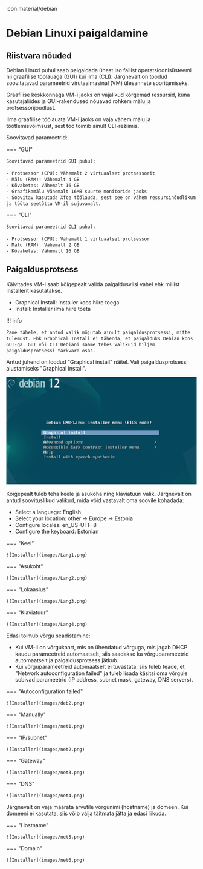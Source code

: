 icon:material/debian

# Debian Linuxi paigaldamine

##  Riistvara nõuded

Debian Linuxi puhul saab paigaldada ühest iso failist operatsioonisüsteemi nii graafilise töölauaga (GUI) kui ilma (CLI). Järgnevalt on toodud soovitatavad parameetrid virutaalmasinal (VM) ülesannete sooritamiseks.

Graafilise keskkonnaga VM-i jaoks on vajalikud kõrgemad ressursid, kuna kasutajaliides ja GUI-rakendused nõuavad rohkem mälu ja protsessorijõudlust.

Ilma graafilise töölauata VM-i jaoks on vaja vähem mälu ja töötlemisvõimsust, sest töö toimib ainult CLI-režiimis.

Soovitavad parameetrid:

=== "GUI"

    Soovitavad parameetrid GUI puhul:
  
    - Protsessor (CPU): Vähemalt 2 virtuaalset protsessorit
    - Mälu (RAM): Vähemalt 4 GB
    - Kõvaketas: Vähemalt 16 GB
    - Graafikamälu Vähemalt 16MB suurte monitoride jaoks
    - Soovitav kasutada Xfce töölauda, sest see on vähem ressursinõudlikum ja tööta seetõttu VM-il sujuvamalt.

=== "CLI"

    Soovitavad parameetrid CLI puhul:

    - Protsessor (CPU): Vähemalt 1 virtuaalset protsessor
    - Mälu (RAM): Vähemalt 2 GB
    - Kõvaketas: Vähemalt 16 GB

## Paigaldusprotsess

Käivitades VM-i saab kõigepealt valida paigaldusviisi vahel ehk millist installerit kasutatakse. 

- Graphical Install: Installer koos hiire toega
- Install: Installer ilma hiire toeta

!!! info

    Pane tähele, et antud valik mõjutab ainult paigaldusprotsessi, mitte tulemust. Ehk Graphical Install ei tähenda, et paigalduks Debian koos GUI-ga. GUI või CLI Debiani saame tehes valikuid hiljem paigaldusprotsessi tarkvara osas.

Antud juhend on loodud "Graphical install" näitel. Vali paigaldusprotsessi alustamiseks "Graphical install".

![Debiani Installer](images/deb1.png)

Kõigepealt tuleb teha keele ja asukoha ning klaviatuuri valik. Järgnevalt on antud soovituslikud valikud, mida võid vastavalt oma soovile kohadada:

- Select a language: English
- Select your location: other -> Europe -> Estonia
- Configure locales: en_US-UTF-8
- Configure the keyboard: Estonian

=== "Keel"

    ![Installer](images/Lang1.png)

=== "Asukoht"

    ![Installer](images/Lang2.png)

=== "Lokaaslus"

    ![Installer](images/Lang3.png)

=== "Klaviatuur"

    ![Installer](images/Lang4.png)


Edasi toimub võrgu seadistamine:

- Kui VM-il on võrgukaart, mis on ühendatud võrguga, mis jagab DHCP kaudu parameetreid automaatselt, siis saadakse ka võrguparameetrid automaatselt ja paigaldusprotsess jätkub.
- Kui võrguparameetreid automaatselt ei tuvastata, siis tuleb teade, et "Network autoconfiguration failed" ja tuleb lisada käsitsi oma võrgule sobivad parameetrid (IP address, subnet mask, gateway, DNS servers).

=== "Autoconfiguration failed"

    ![Installer](images/deb2.png)

=== "Manually"

    ![Installer](images/net1.png)

=== "IP/subnet"

    ![Installer](images/net2.png)

=== "Gateway"

    ![Installer](images/net3.png)

=== "DNS"

    ![Installer](images/net4.png)


Järgnevalt on vaja määrata arvutile võrgunimi (hostname) ja domeen. Kui domeeni ei kasutata, siis võib välja täitmata jätta ja edasi liikuda.

=== "Hostname"

    ![Installer](images/net5.png)

=== "Domain"

    ![Installer](images/net6.png)







